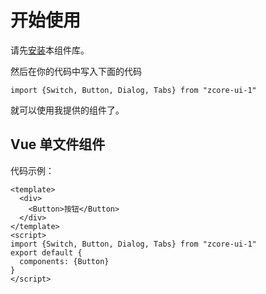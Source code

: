 # 开始使用
请先[安装](#/doc/install)本组件库。

然后在你的代码中写入下面的代码

```
import {Switch, Button, Dialog, Tabs} from "zcore-ui-1"
```

就可以使用我提供的组件了。

## Vue 单文件组件

代码示例：

```
<template>
  <div>
    <Button>按钮</Button>
  </div>
</template>
<script>
import {Switch, Button, Dialog, Tabs} from "zcore-ui-1"
export default {
  components: {Button}
}
</script>
```